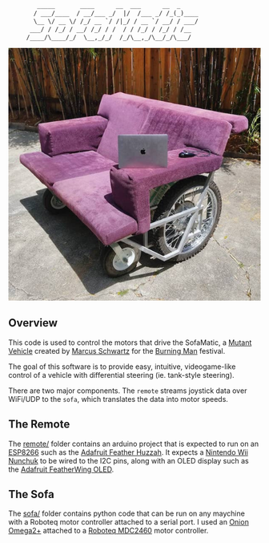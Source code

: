 ~~~
        _____       ____      __  ___      __  _       
       / ___/____  / __/___ _/  |/  /___ _/ /_(_)____  
       \__ \/ __ \/ /_/ __ `/ /|_/ / __ `/ __/ / ___/  
      ___/ / /_/ / __/ /_/ / /  / / /_/ / /_/ / /__    
     /____/\____/_/  \__,_/_/  /_/\__,_/\__/_/\___/    
~~~

![SofaMatic Image](img/sofamatic.jpg)

## Overview

This code is used to control the motors that drive the SofaMatic, a
[Mutant Vehicle](https://burningman.org/event/art-performance/mutant-vehicles/)
created by [Marcus Schwartz](http://marcus.net/) for the
[Burning Man](http://burningman.org/) festival.

The goal of this software is to provide easy, intuitive, videogame-like
control of a vehicle with differential steering (ie. tank-style steering).

There are two major components.  The `remote` streams joystick data over
WiFi/UDP to the `sofa`, which translates the data into motor speeds.

## The Remote

The [remote/](https://github.com/marcusschwartz/sofamatic/tree/master/remote)
folder contains an arduino project that is expected to run on an
[ESP8266](https://en.wikipedia.org/wiki/ESP8266)
such as the [Adafruit Feather Huzzah](https://www.adafruit.com/product/2821).
It expects a
[Nintendo Wii Nunchuk](https://en.wikipedia.org/wiki/Wii_Remote#Nunchuk) to be
wired to the I2C pins, along with an OLED display such as the
[Adafruit FeatherWing OLED](https://www.adafruit.com/product/2900).

## The Sofa

The [sofa/](https://github.com/marcusschwartz/sofamatic/tree/master/sofa)
folder contains python code that can be run on any maychine with a Roboteq
motor controller attached to a serial port.  I used an
[Onion Omega2+](https://onion.io/omega2/) attached to a
[Roboteq MDC2460](https://www.roboteq.com/index.php/component/virtuemart/313/mdc2460-274-detail?Itemid=970)
motor controller.
